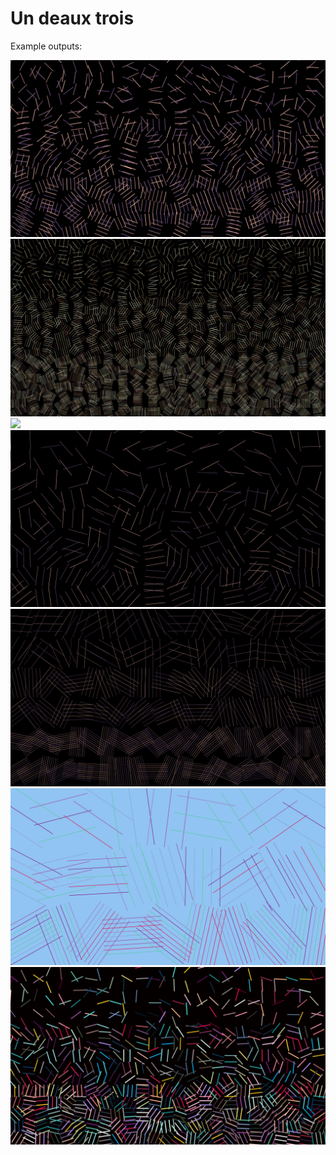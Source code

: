 #  Un deaux trois

Example outputs:

![](output-0.png)
![](output-1.png)
![](output-2.png)
![](output-3.png)
![](output-4.png)
![](output-5.png)
![](output-6.png)
